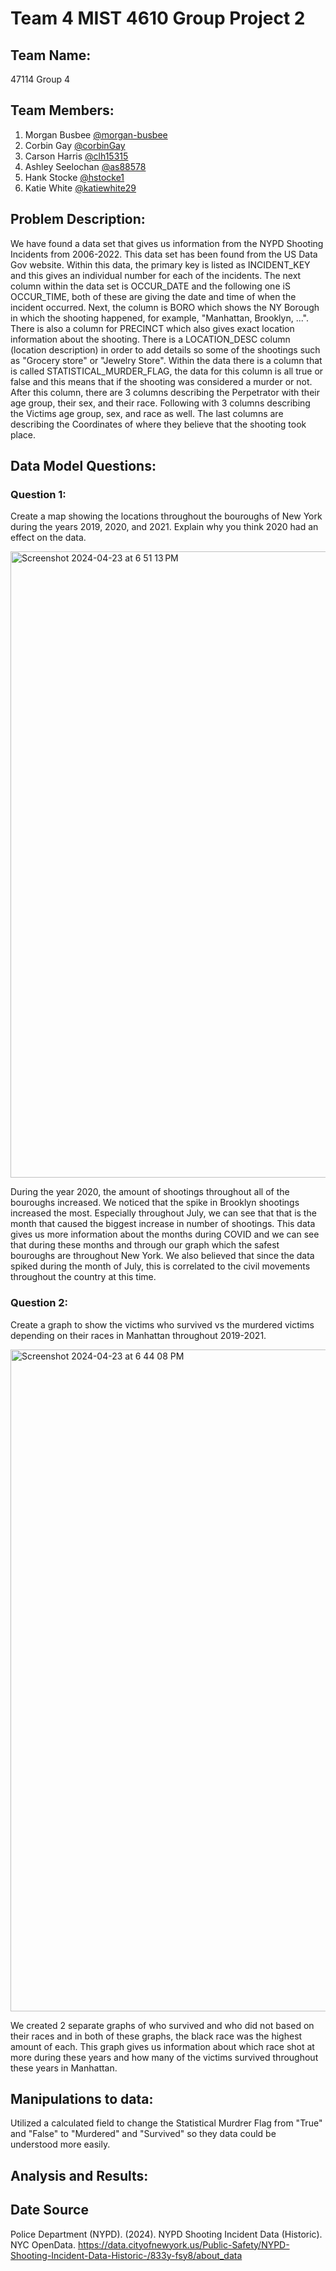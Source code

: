 # Team 4 MIST 4610 Group Project 2

## Team Name:
47114 Group 4

## Team Members: 
1. Morgan Busbee [@morgan-busbee](https://github.com/Morgan-Busbee)
2. Corbin Gay [@corbinGay](https://github.com/CorbinGay)
3. Carson Harris [@clh15315](https://github.com/clh15315)
4. Ashley Seelochan [@as88578](https://github.com/as88578)
5. Hank Stocke [@hstocke1](https://github.com/hstocke1)
6. Katie White [@katiewhite29](https://github.com/katiewhite29)

## Problem Description:
We have found a data set that gives us information from the NYPD Shooting Incidents from 2006-2022. This data set has been found from the US Data Gov website. Within this data, the primary key is listed as INCIDENT_KEY and this gives an individual number for each of the incidents. The next column within the data set is OCCUR_DATE and the following one iS OCCUR_TIME, both of these are giving the date and time of when the incident occurred. Next, the column is BORO which shows the NY Borough in which the shooting happened, for example, "Manhattan, Brooklyn, ...". There is also a column for PRECINCT which also gives exact location information about the shooting. There is a LOCATION_DESC column (location description) in order to add details so some of the shootings such as "Grocery store" or "Jewelry Store". Within the data there is a column that is called STATISTICAL_MURDER_FLAG, the data for this column is all true or false and this means that if the shooting was considered a murder or not. After this column, there are 3 columns describing the Perpetrator with their age group, their sex, and their race. Following with 3 columns describing the Victims age group, sex, and race as well. The last columns are describing the Coordinates of where they believe that the shooting took place. 

## Data Model Questions: 
### Question 1: 
Create a map showing the locations throughout the bouroughs of New York during the years 2019, 2020, and 2021. Explain why you think 2020 had an effect on the data.

<img width="1002" alt="Screenshot 2024-04-23 at 6 51 13 PM" src="https://github.com/katiewhite29/4610-Project-2/assets/163003533/04ad038b-a2f2-49df-811e-3422cc1ea914">



During the year 2020, the amount of shootings throughout all of the bouroughs increased. We noticed that the spike in Brooklyn shootings increased the most. Especially throughout July, we can see that that is the month that caused the biggest increase in number of shootings. This data gives us more information about the months during COVID and we can see that during these months and through our graph which the safest bouroughs are throughout New York. We also believed that since the data spiked during the month of July, this is correlated to the civil movements throughout the country at this time. 

### Question 2: 
Create a graph to show the victims who survived vs the murdered victims depending on their races in Manhattan throughout 2019-2021.

<img width="1059" alt="Screenshot 2024-04-23 at 6 44 08 PM" src="https://github.com/katiewhite29/4610-Project-2/assets/150160152/c9811574-c990-48a2-92b9-f53633dfa081">

We created 2 separate graphs of who survived and who did not based on their races and in both of these graphs, the black race was the highest amount of each. This graph gives us information about which race shot at more during these years and how many of the victims survived throughout these years in Manhattan.
## Manipulations to data:
Utilized a calculated field to change the Statistical Murdrer Flag from "True" and "False" to "Murdered" and "Survived" so they data could be understood more easily. 

## Analysis and Results: 

## Date Source

Police Department (NYPD). (2024). NYPD Shooting Incident Data (Historic). NYC OpenData. https://data.cityofnewyork.us/Public-Safety/NYPD-Shooting-Incident-Data-Historic-/833y-fsy8/about_data


